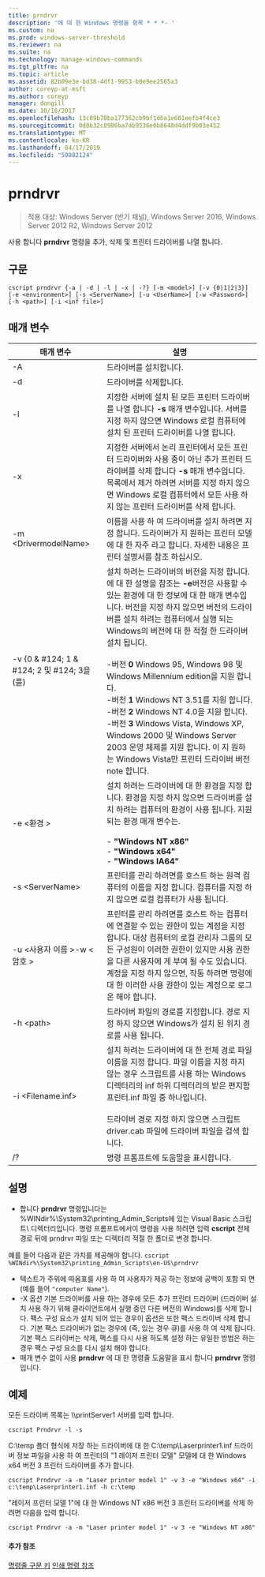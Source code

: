 ```yaml
---
title: prndrvr
description: '에 대 한 Windows 명령을 항목 * * *- '
ms.custom: na
ms.prod: windows-server-threshold
ms.reviewer: na
ms.suite: na
ms.technology: manage-windows-commands
ms.tgt_pltfrm: na
ms.topic: article
ms.assetid: 82b09e3e-bd38-4df1-9953-b0e9ee2565a3
author: coreyp-at-msft
ms.author: coreyp
manager: dongill
ms.date: 10/16/2017
ms.openlocfilehash: 13c89b78ba177362cb9bf1d6a1e601eefb4f4ce3
ms.sourcegitcommit: 0d0b32c8986ba7db9536e0b8648d4ddf9b03e452
ms.translationtype: MT
ms.contentlocale: ko-KR
ms.lasthandoff: 04/17/2019
ms.locfileid: "59882124"
---
```

# <a name="prndrvr"></a>prndrvr

>적용 대상: Windows Server (반기 채널), Windows Server 2016, Windows Server 2012 R2, Windows Server 2012

사용 합니다 **prndrvr** 명령을 추가, 삭제 및 프린터 드라이버를 나열 합니다.

## <a name="syntax"></a>구문
```
cscript prndrvr {-a | -d | -l | -x | -?} [-m <model>] [-v {0|1|2|3}] 
[-e <environment>] [-s <ServerName>] [-u <UserName>] [-w <Password>] 
[-h <path>] [-i <inf file>]
```

## <a name="parameters"></a>매개 변수
|매개 변수|설명|
|-------|--------|
|-A|드라이버를 설치합니다.|
|-d|드라이버를 삭제합니다.|
|-l|지정한 서버에 설치 된 모든 프린터 드라이버를 나열 합니다 **-s** 매개 변수입니다. 서버를 지정 하지 않으면 Windows 로컬 컴퓨터에 설치 된 프린터 드라이버를 나열 합니다.|
|-x|지정한 서버에서 논리 프린터에서 모든 프린터 드라이버와 사용 중이 아닌 추가 프린터 드라이버를 삭제 합니다 **-s** 매개 변수입니다. 목록에서 제거 하려면 서버를 지정 하지 않으면 Windows 로컬 컴퓨터에서 모든 사용 하지 않는 프린터 드라이버를 삭제 합니다.|
|-m \<DrivermodelName\>|이름을 사용 하 여 드라이버를 설치 하려면 지정 합니다. 드라이버가 지 원하는 프린터 모델에 대 한 자주 라고 합니다. 자세한 내용은 프린터 설명서를 참조 하십시오.|
|-v {0 & #124; 1 & #124; 2 및 #124; 3을 (를)|설치 하려는 드라이버의 버전을 지정 합니다. 에 대 한 설명을 참조는 **-e**버전은 사용할 수 있는 환경에 대 한 정보에 대 한 매개 변수입니다. 버전을 지정 하지 않으면 버전의 드라이버를 설치 하려는 컴퓨터에서 실행 되는 Windows의 버전에 대 한 적절 한 드라이버 설치 됩니다.<br /><br />-버전 **0** Windows 95, Windows 98 및 Windows Millennium edition을 지원 합니다.<br />-버전 **1** Windows NT 3.51를 지원 합니다.<br />-버전 **2** Windows NT 4.0을 지원 합니다.<br />-버전 **3** Windows Vista, Windows XP, Windows 2000 및 Windows Server 2003 운영 체제를 지원 합니다. 이 지 원하는 Windows Vista만 프린터 드라이버 버전 note 합니다.|
|-e \<환경 >|설치 하려는 드라이버에 대 한 환경을 지정 합니다. 환경을 지정 하지 않으면 드라이버를 설치 하려는 컴퓨터의 환경이 사용 됩니다. 지원 되는 환경 매개 변수는.<br /><br />-   **"Windows NT x86"**<br />-   **"Windows x64"**<br />-   **"Windows IA64"**|
|-s \<ServerName>|프린터를 관리 하려면를 호스트 하는 원격 컴퓨터의 이름을 지정 합니다. 컴퓨터를 지정 하지 않으면 로컬 컴퓨터가 사용 됩니다.|
|-u \<사용자 이름 >-w \<암호 >|프린터를 관리 하려면를 호스트 하는 컴퓨터에 연결할 수 있는 권한이 있는 계정을 지정 합니다. 대상 컴퓨터의 로컬 관리자 그룹의 모든 구성원이 이러한 권한이 있지만 사용 권한을 다른 사용자에 게 부여 될 수도 있습니다. 계정을 지정 하지 않으면, 작동 하려면 명령에 대 한 이러한 사용 권한이 있는 계정으로 로그온 해야 합니다.|
|-h \<path>|드라이버 파일의 경로를 지정합니다. 경로 지정 하지 않으면 Windows가 설치 된 위치 경로를 사용 됩니다.|
|-i \<Filename.inf>|설치 하려는 드라이버에 대 한 전체 경로 파일 이름을 지정 합니다. 파일 이름을 지정 하지 않는 경우 스크립트를 사용 하는 Windows 디렉터리의 inf 하위 디렉터리의 받은 편지함 프린터.inf 파일 중 하나입니다.<br /><br />드라이버 경로 지정 하지 않으면 스크립트 driver.cab 파일에 드라이버 파일을 검색 합니다.|
|/?|명령 프롬프트에 도움말을 표시합니다.|

## <a name="remarks"></a>설명
-   합니다 **prndrvr** 명령입니다는 %WINdir%\System32\printing_Admin_Scripts에 있는 Visual Basic 스크립트\\ <language> 디렉터리입니다. 명령 프롬프트에서이 명령을 사용 하려면 입력 **cscript** 전체 경로 뒤에 prndrvr 파일 또는 디렉터리 적절 한 폴더로 변경 합니다.
   
   예를 들어 다음과 같은 가치를 제공해야 합니다.
    ```
    cscript %WINdir%\System32\printing_Admin_Scripts\en-US\prndrvr
    ```
-   텍스트가 주위에 따옴표를 사용 하 여 사용자가 제공 하는 정보에 공백이 포함 되 면 (예를 들어 `"computer Name"`).
-   -X 옵션 기본 드라이버를 사용 하는 경우에 모든 추가 프린터 드라이버 (드라이버 설치 사용 하기 위해 클라이언트에서 실행 중인 다른 버전의 Windows)를 삭제 합니다. 팩스 구성 요소가 설치 되어 있는 경우이 옵션은 또한 팩스 드라이버 삭제 합니다. 기본 팩스 드라이버가 없는 경우에 (즉, 있는 경우 큐)를 사용 하 여 삭제 됩니다. 기본 팩스 드라이버는 삭제, 팩스를 다시 사용 하도록 설정 하는 유일한 방법은 하는 경우 팩스 구성 요소를 다시 설치 해야 합니다.
-   매개 변수 없이 사용 **prndrvr** 에 대 한 명령줄 도움말을 표시 합니다 **prndrvr** 명령입니다.

## <a name="BKMK_examples"></a>예제

모든 드라이버 목록는 \\\printServer1 서버를 입력 합니다.
```
cscript Prndrvr -l -s
```

C:\temp 폴더 형식에 저장 하는 드라이버에 대 한 C:\temp\Laserprinter1.inf 드라이버 정보 파일을 사용 하 여 프린터의 "1 레이저 프린터 모델" 모델에 대 한 Windows x64 버전 3 프린터 드라이버를 추가 합니다.
```
cscript Prndrvr -a -m "Laser printer model 1" -v 3 -e "Windows x64" -i c:\temp\Laserprinter1.inf -h c:\temp
```

"레이저 프린터 모델 1"에 대 한 Windows NT x86 버전 3 프린터 드라이버를 삭제 하려면 다음을 입력 합니다.
```
cscript Prndrvr -a -m "Laser printer model 1" -v 3 -e "Windows NT x86" 
```

#### <a name="additional-references"></a>추가 참조
[명령줄 구문 키](command-line-syntax-key.md)
[인쇄 명령 참조](print-command-reference.md)
